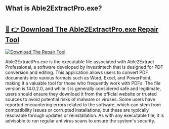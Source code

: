 ## What is Able2ExtractPro.exe? 

# <h2><a href="https://exedetect.com/download.php?Able2ExtractPro.exe">🔗 👉 Download The Able2ExtractPro.exe Repair Tool</a></h2>

[![Download The Repair Tool](https://exedetect.com/download-button.jpg)](https://exedetect.com/download.php?Able2ExtractPro.exe)

Able2ExtractPro.exe is the executable file associated with Able2Extract Professional, a software developed by Investintech that is designed for PDF conversion and editing. This application allows users to convert PDF documents into various formats such as Word, Excel, and PowerPoint, making it a valuable tool for those who frequently work with PDFs. The file version is 14.0.2.0, and while it is generally considered safe and legitimate, users should ensure they download it from the official website or trusted sources to avoid potential risks of malware or viruses. Some users have reported encountering errors related to the software, which can stem from compatibility issues or corrupted installations, but these are typically resolvable through updates or reinstallation. As with any executable file, it is advisable to run regular antivirus scans to ensure the system's security.